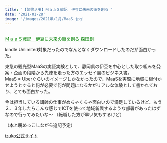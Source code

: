 ```yaml
---
title: '【読書メモ】ＭａａＳ戦記　伊豆に未来の街を創る '
date: '2021-01-28'
image: '/images/2021年/1月/MaaS.jpg'
---
```



<br />

<a style=color:green href="https://www.amazon.co.jp/dp/B08CVG3PNV/ref=cm_sw_r_tw_dp_4MCQAF7JZH5FQB7JW68K">
ＭａａＳ戦記　伊豆に未来の街を創る   森田創  </a>  
 
 kindle Unlimited対象だったのでなんとなくダウンロードしたのだが面白かった。
 
 東急の観光型MaaSの実証実験として、静岡県の伊豆を中心とした取り組みを発案・企画の段階から先陣を走った方のエッセイ風のビジネス書。<br />
 MaaS = Uberぐらいのイメージしかなかったので、MaaSを実際に地域に根付かせようとすると何が必要で何が問題になるかがリアルな体験として書かれており、とても面白かった。<br />

今は担当している講師の仕事がめちゃくちゃ面白いので満足しているけど、もう２、３年したらこんな感じでICTを使って地域新興するような部署があったはずなので行ってみたいな〜
（転職した方が早い気もするけど）

（本と睨めっこしながら追記予定）

[izuko公式サイト](https://www.izuko.info)
